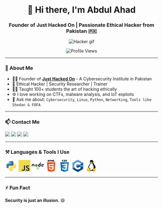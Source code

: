 <h1 align="center">👋 Hi there, I'm Abdul Ahad</h1>
<h3 align="center">Founder of Just Hacked On | Passionate Ethical Hacker from Pakistan 🇵🇰</h3>

<p align="center">
  <img src="https://raw.githubusercontent.com/JustHackedOn/JustHackedOn/main/the%20hacker.gif" width="400" alt="Hacker gif">
</p>

<p align="center">
  <img src="https://komarev.com/ghpvc/?username=justhackedon&label=Profile%20views&color=0e75b6&style=flat" alt="Profile Views" />
</p>

---

### 🧠 About Me
- 👨‍💻 Founder of **[Just Hacked On](https://www.justhackedon.org)** - A Cybersecurity Institute in Pakistan  
- 🔐 Ethical Hacker | Security Researcher | Trainer  
- 👨‍🏫 Taught 100+ students the art of hacking ethically  
- ⚙️ I love working on CTFs, malware analysis, and IoT exploits  
- 💬 Ask me about: `Cybersecurity`, `Linux`, `Python`, `Networking`, `Tools like Shodan & FOFA`

---

### 📫 Contact Me
<p>
  <a href="mailto:justhackedon@gmail.com"><img src="https://img.shields.io/badge/Email-red?style=for-the-badge&logo=gmail&logoColor=white"></a>
  <a href="https://www.facebook.com/profile.php?id=100090969289129"><img src="https://img.shields.io/badge/Facebook-blue?style=for-the-badge&logo=facebook&logoColor=white"></a>
  <a href="https://instagram.com/justhacked.on"><img src="https://img.shields.io/badge/Instagram-purple?style=for-the-badge&logo=instagram&logoColor=white"></a>
  <a href="https://www.youtube.com/channel/UCaORlp7M0XfECyfSTxXPrgQ"><img src="https://img.shields.io/badge/YouTube-black?style=for-the-badge&logo=youtube&logoColor=red"></a>
</p>

---

### ⚒️ Languages & Tools I Use
<p align="left">
  <img src="https://raw.githubusercontent.com/devicons/devicon/master/icons/python/python-original.svg" width="40" alt="Python"/>
  <img src="https://raw.githubusercontent.com/devicons/devicon/master/icons/javascript/javascript-original.svg" width="40" alt="JavaScript"/>
  <img src="https://raw.githubusercontent.com/devicons/devicon/master/icons/nodejs/nodejs-original-wordmark.svg" width="40" alt="NodeJS"/>
  <img src="https://raw.githubusercontent.com/devicons/devicon/master/icons/html5/html5-original-wordmark.svg" width="40" alt="HTML5"/>
  <img src="https://raw.githubusercontent.com/devicons/devicon/master/icons/css3/css3-original-wordmark.svg" width="40" alt="CSS3"/>
  <img src="https://raw.githubusercontent.com/devicons/devicon/master/icons/cplusplus/cplusplus-original.svg" width="40" alt="C++"/>
  <img src="https://raw.githubusercontent.com/devicons/devicon/master/icons/linux/linux-original.svg" width="40" alt="Linux"/>
</p>

---

### ⚡ Fun Fact
**Security is just an illusion.** 😄
